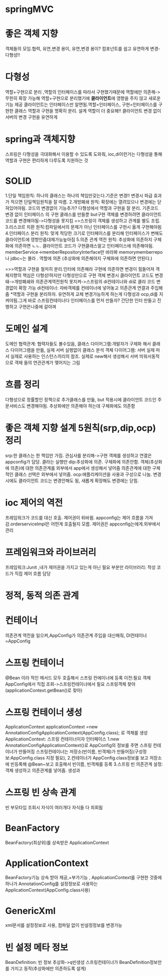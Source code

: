 # springMVC
# 좋은 객체 지향 
  객체들의 모임.협력, 유연,변경 용이,
  유연,변경 용이? 컴포넌트를 쉽고 유연하게 변경-다형성!!
# 다형성
  역할+구현으로 분리 ,역할의 인터페이스를 따라서 구현했기때문에 역할에만 의존해->무한히 확장 가능해
  역할+구현으로 분리했기에 <b>클라이언트</b>에 영향을 주지 않고 새로운 기능 제공
  클라이언트는 인터페이스만 알면됨.역할=인터페이스, 구현=인터페이스를 구현한 클래스
  역할과 구현을 명확히 분리. 설계 역할이 더 중요해!!
  클라이언트 변경 없이 서버의 변경 구현을 유연하게
# spring과 객체지향
  스프링은 다형성을 극대화해서 이용할 수 있도록 도와줘, 
  ioc,di이런거는 다형성을 통해 역할과 구현은 편리하게 다루도록 지원하는 것
  
  # SOLID
  1.단일 책임원칙: 하나의 클래스는 하나의 책임만갖는다.기준은 변경!! 변경시 파급 효과가 적으면 단일책임원칙을 잘 따름.
  2.개방폐쇄 원칙: 확장에는 열려있으나 변경에는 닫혀있어야됨. 코드의 변경없이 기능추가? 다형성에서 역할과 구현을 잘 분리.
    기존코드 변경 없이 인터페이스 의 구현 클래스를 만들뿐 
    but구현 객체를 변경하려면 클라이언트 코드를 변경해야됨->다형성을 못지킴 =>스프링이 객체를 생성하고 관계를 별도 조립.
  3.리스코르 치환 원칙:컴파일에서의 문제가 아닌 인터페이스를 구현시 옳게 구현해야됨
  4.인터페이스 분리 원칙: 맞게 적당한 크기로 인터페이스를 분리해 인터페이스가 변해도 클라이언트에 영향안줌대체가능높아짐
  5.의존 관계 역전 원칙: 추상화에 의존하지 구체화에 의존하면 ㄴㄴ. 클라이언트 코드가 구현클래스말고 인터페이스에 의존해야됨. memberService->memberRepositoryInterface만 바라봐 memorymemberrepo나 jdbc~는 몰라 . 역할에 의존 (추상화에 의존해야지 구체화에 의존하면 안된다.)
  
  =>>역할과 구현을 철저히 분리.인터에 의존해라 구현에 의존하면 변경이 힘들어져
  객체지향의 핵심은 다형성!하지만 다형성만으로 구현 객체 변경시 클라이언트 코드도 변경돼->개방폐쇄와 의존관계역전원칙 못지켜->스프링의 di컨테이너와 di로 클라 코드 변경없이 확장 가능
  di컨테이너: 자바객체를 컨테이너에 넣어놓고 의존관계 연결과 주입해줌
  *역할과 구현을 분리하자. 유연하게 교체 변경가능하게 하는게 다형성과 ocp,di를 지켜야됨.그게 바로 스프링컨테이너다
  인터페이스를 먼저 만들자? 간단한 인터 만들고 진행하고 구현은나중에 갈아껴
   
  
 # 도메인 설계
 도메인 협력관계: 협력자들도 볼수있음, 
 클래스 다이어그램:개발자가 구체화 해서 클래스 다이어그램을 만듦, 실제 서버 실행없이 클래스 분석 
 객체 다이어그램: 서버 실제 떠서 실제로 사용하는 인스턴스끼리의 참조. 실제로 new해서 생성해서 서버 띄워서동적으로 객체   들의 연관관계가 맺어지는 그림
 
 # 흐름 정리
  다형성으로 정률할인 정책으로 추가클래스를 만듦, but 적용시에 클라이언트 코드인 주문서비스도 변경해야됨.
  추상화에만 의존해야 하는데 구체화에도 의존함
  
  # 좋은 객체 지향 설계 5원칙(srp,dip,ocp) 정리
  srp:한 클래스는 한 책임만 가짐. 관심사를 분리해->구현 객체를 생성하고 연결은 appconfig가 담당. 클라는 실행만
  dip:추상화에 의존. 구체화에 의존안함. 객체(추상화에 의존)에 대한 의존관계를 외부에서 app에서 생성해서 넣어줌
    의존관계에 대한 구체적인 클래스 선택은 외부에서 넣어줌. 
  ocp:애플리케이션을 사용과 구성으로 나눔. 변경시에도 클라이언트 코드는 변경안해도 됨, 새롭게 확장해도 변경에는 닫힘.
  
  # ioc 제어의 역전
  프레임워크가 코드를 대신 호출. 제어권이 뒤바뀜. appconfig는 제어 흐름을 가져감.orderserviceImpl은 어떤게 호출될지 모름. 제어권은 appconfig는에게.외부에서 관리
  
  # 프레임워크와 라이브러리
  프레임워크:Junit ,내가 제어권을 가지고 있는게 아닌 필요 부분만
  라이브러리: 작성 코드가 직접 제어 흐름 담당
  # 정적, 동적 의존 관계
  
  # 컨테이너
  의존관계 역전을 일으켜,AppConfig가 의존관계 주입을 대신해줘, DI컨테이너=AppConfig
  
  #  스프링 컨테이너
  @Bean 이라 적인 메서드 모두 호출해서 스프링 컨에이너에 등록
  이전:필요 객체 AppConfig에서 직접 조회->스프링컨테이너에서 필요 스프링객체 찾아(applicationContext.getBean()로 찾아)
  # 스프링 컨테이너 생성
  ApplicationContext applicationContext =new AnnotationConfigApplicationContext(AppConfig.class); 로 객체를 생성
  ApplicationContext: 스프링 컨테이너이자 인터페이스
  1.new AnnotationConfigApplicationContext()로 AppConfig의 정보를 주면 스프링 컨테이너가 만들어짐
    스프링컨테이너는 저장소(빈이름, 빈객체)가 만들어짐(구성정보:AppConfig.class 지정 필요),
  2.컨테이너가 AppConfig.class정보를 보고 저장소에 빈등록해 @Bean~보고 호출해서 빈이름, 빈객체를 등록
  3.스프링 빈 의존관계 설정:객체 생성하고 의존관계를 넣어줌. 생성과 
  
  # 스프링 빈 상속 관계
  빈 부모타입 조회시 자식이 여러개다 자식들 다 죄회됨
  
  # BeanFactory 
  BeanFactory(최상위)를 상속받은 ApplicationContext
  # ApplicationContext
  BeanFactory기능 상속 받아 제공,+부가기능    , ApplicationContext를 구현한 것중에 하나가 AnnotationConfig를 설정정보로 사용하는 ApplicationContext(AppConfig.class사용)
  
  # GenericXml
  xml문서를 설정정보로 사용, 컴파일 없이 빈설정정보를 변경가능
  
  # 빈 설정 메타 정보
  BeanDefinition: 빈 정보 추상화->q빈생성
  스프링컨테이너가 BeanDefinition정보만를 가지고 동작(추상화에만 의존하도록 설계)
  
  
  
  
